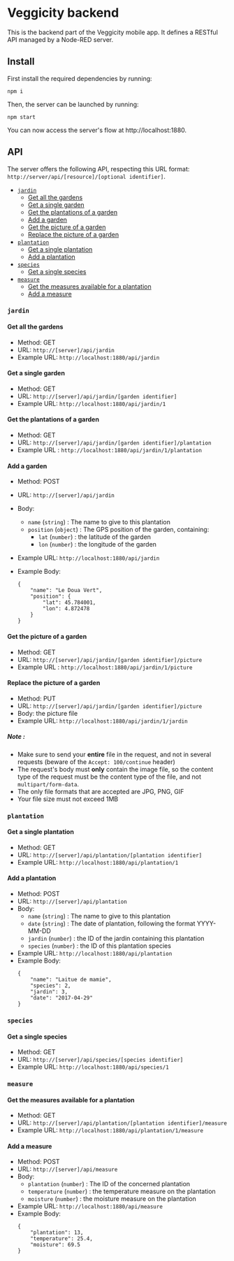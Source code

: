 # Veggicity backend

This is the backend part of the Veggicity mobile app. It defines a RESTful API managed by a Node-RED server.

## Install

First install the required dependencies by running:

    npm i

Then, the server can be launched by running:

    npm start

You can now access the server's flow at http://localhost:1880.

## API

The server offers the following API, respecting this URL format: `http://server/api/[resource]/[optional identifier]`.

- [`jardin`](#jardin)
    * [Get all the gardens](#get-all-the-gardens)
    * [Get a single garden](#get-a-single-garden)
    * [Get the plantations of a garden](#get-the-plantations-of-a-garden)
    * [Add a garden](#add-a-garden)
    * [Get the picture of a garden](#get-the-picture-of-a-garden)
    * [Replace the picture of a garden](#replace-the-picture-of-a-garden)
- [`plantation`](#plantation)
    * [Get a single plantation](#get-a-single-plantation)
    * [Add a plantation](#add-a-plantation)
- [`species`](#species)
    * [Get a single species](#get-a-single-species)
- [`measure`](#measure)
    * [Get the measures available for a plantation](#get-the-measures-available-for-a-plantation)
    * [Add a measure](#add-a-measure)

### `jardin`

#### Get all the gardens

- Method: GET
- URL: `http://[server]/api/jardin`
- Example URL: `http://localhost:1880/api/jardin`

#### Get a single garden

- Method: GET
- URL: `http://[server]/api/jardin/[garden identifier]`
- Example URL: `http://localhost:1880/api/jardin/1`

#### Get the plantations of a garden

- Method: GET
- URL: `http://[server]/api/jardin/[garden identifier]/plantation`
- Example URL : `http://localhost:1880/api/jardin/1/plantation`

#### Add a garden

- Method: POST
- URL: `http://[server]/api/jardin`
- Body:
    - `name` (`string`) : The name to give to this plantation
    - `position` (`object`) : The GPS position of the garden, containing:
        - `lat` (`number`) : the latitude of the garden
        - `lon` (`number`) : the longitude of the garden
        
- Example URL: `http://localhost:1880/api/jardin`
- Example Body:
    ```
    {
        "name": "Le Doua Vert",
        "position": {
            "lat": 45.784001,
            "lon": 4.872478
        }
    }
    ```

#### Get the picture of a garden

- Method: GET
- URL: `http://[server]/api/jardin/[garden identifier]/picture`
- Example URL : `http://localhost:1880/api/jardin/1/picture`

#### Replace the picture of a garden

- Method: PUT
- URL: `http://[server]/api/jardin/[garden identifier]/picture`
- Body: the picture file
- Example URL: `http://localhost:1880/api/jardin/1/jardin`

##### Note :
- Make sure to send your **entire** file in the request, and not in several requests (beware of the `Accept: 100/continue` header)
- The request's body must **only** contain the image file, so the content type of the request must be the content type of the file, and not `multipart/form-data`.
- The only file formats that are accepted are JPG, PNG, GIF
- Your file size must not exceed 1MB

### `plantation`

#### Get a single plantation

- Method: GET
- URL: `http://[server]/api/plantation/[plantation identifier]`
- Example URL: `http://localhost:1880/api/plantation/1`

#### Add a plantation

- Method: POST
- URL: `http://[server]/api/plantation`
- Body:
    - `name` (`string`) : The name to give to this plantation
    - `date` (`string`) : The date of plantation, following the format YYYY-MM-DD
    - `jardin` (`number`) : the ID of the jardin containing this plantation
    - `species` (`number`) : the ID of this plantation species
- Example URL: `http://localhost:1880/api/plantation`
- Example Body:
    ```
    {
        "name": "Laitue de mamie",
        "species": 2,
        "jardin": 3,
        "date": "2017-04-29"
    }
    ```

### `species`

#### Get a single species

- Method: GET
- URL: `http://[server]/api/species/[species identifier]`
- Example URL: `http://localhost:1880/api/species/1`

### `measure`

#### Get the measures available for a plantation

- Method: GET
- URL: `http://[server]/api/plantation/[plantation identifier]/measure`
- Example URL: `http://localhost:1880/api/plantation/1/measure`

#### Add a measure

- Method: POST
- URL: `http://[server]/api/measure`
- Body:
    - `plantation` (`number`) : The ID of the concerned plantation
    - `temperature` (`number`) : the temperature measure on the plantation
    - `moisture` (`number`) : the moisture measure on the plantation
- Example URL: `http://localhost:1880/api/measure`
- Example Body:
    ```
    {
        "plantation": 13,
        "temperature": 25.4,
        "moisture": 69.5
    }
    ```
